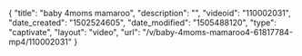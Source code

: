 {
    "title": "baby 4moms mamaroo",
    "description": "",
    "videoid": "110002031",
    "date_created": "1502524605",
    "date_modified": "1505488120",
    "type": "captivate",
    "layout": "video",
    "url": "\/v\/baby-4moms-mamaroo4-61817784-mp4\/110002031"
}